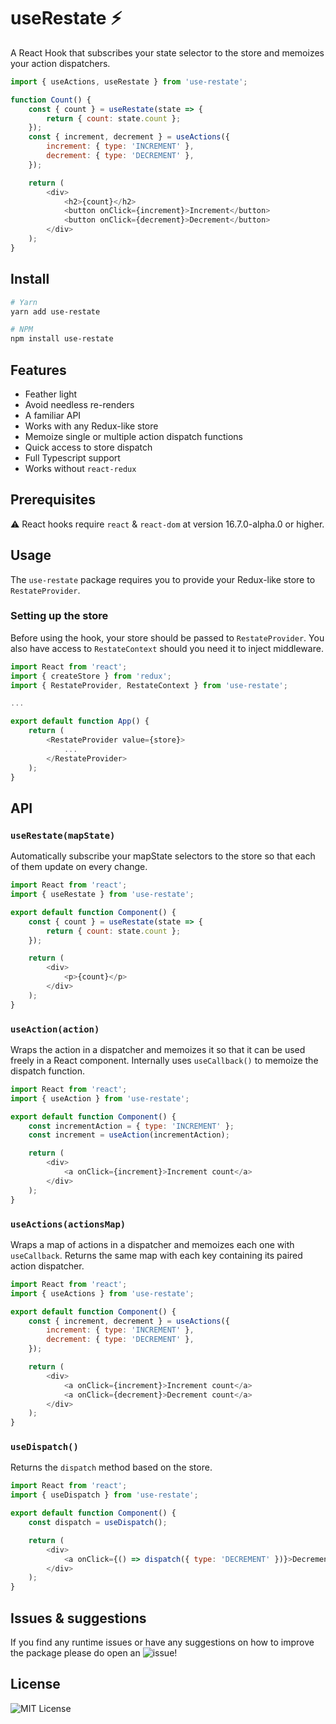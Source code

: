 # useRestate ⚡️

 A React Hook that subscribes your state selector to the store and memoizes your action dispatchers.

```js
import { useActions, useRestate } from 'use-restate';

function Count() {
    const { count } = useRestate(state => {
        return { count: state.count };
    });
    const { increment, decrement } = useActions({
        increment: { type: 'INCREMENT' },
        decrement: { type: 'DECREMENT' },
    });

    return (
        <div>
            <h2>{count}</h2>
            <button onClick={increment}>Increment</button>
            <button onClick={decrement}>Decrement</button>
        </div>
    );
}
```

## Install

```bash
# Yarn
yarn add use-restate

# NPM
npm install use-restate
```

## Features

- Feather light
- Avoid needless re-renders
- A familiar API
- Works with any Redux-like store
- Memoize single or multiple action dispatch functions
- Quick access to store dispatch
- Full Typescript support
- Works without `react-redux`


## Prerequisites

⚠️ React hooks require `react` & `react-dom` at version 16.7.0-alpha.0 or higher.

## Usage

The `use-restate` package requires you to provide your Redux-like store to `RestateProvider`.

### Setting up the store

Before using the hook, your store should be passed to `RestateProvider`. You also have access to `RestateContext` should you need it to inject middleware.

```js
import React from 'react';
import { createStore } from 'redux';
import { RestateProvider, RestateContext } from 'use-restate';

...

export default function App() {
    return (
        <RestateProvider value={store}>
            ...
        </RestateProvider>
    );
}
```

## API

### `useRestate(mapState)`

Automatically subscribe your mapState selectors to the store so that each of them update on every change.

```js
import React from 'react';
import { useRestate } from 'use-restate';

export default function Component() {
    const { count } = useRestate(state => {
        return { count: state.count };
    });

    return (
        <div>
            <p>{count}</p>
        </div>
    );
}
```

### `useAction(action)`

Wraps the action in a dispatcher and memoizes it so that it can be used freely in a React component. Internally uses `useCallback()` to memoize the dispatch function.

```js
import React from 'react';
import { useAction } from 'use-restate';

export default function Component() {
    const incrementAction = { type: 'INCREMENT' };
    const increment = useAction(incrementAction);

    return (
        <div>
            <a onClick={increment}>Increment count</a>
        </div>
    );
}
```

### `useActions(actionsMap)`

Wraps a map of actions in a dispatcher and memoizes each one with `useCallback`. Returns the same map with each key containing its paired action dispatcher.

```js
import React from 'react';
import { useActions } from 'use-restate';

export default function Component() {
    const { increment, decrement } = useActions({
        increment: { type: 'INCREMENT' },
        decrement: { type: 'DECREMENT' },
    });

    return (
        <div>
            <a onClick={increment}>Increment count</a>
            <a onClick={decrement}>Decrement count</a>
        </div>
    );
}
```

### `useDispatch()`

Returns the `dispatch` method based on the store.

```js
import React from 'react';
import { useDispatch } from 'use-restate';

export default function Component() {
    const dispatch = useDispatch();

    return (
        <div>
            <a onClick={() => dispatch({ type: 'DECREMENT' })}>Decrement count</a>
        </div>
    );
}
```

## Issues & suggestions

If you find any runtime issues or have any suggestions on how to improve the package please do open an ![issue](https://github.com/animify/useRestate/issues)!

## License

![MIT License](LICENSE)

